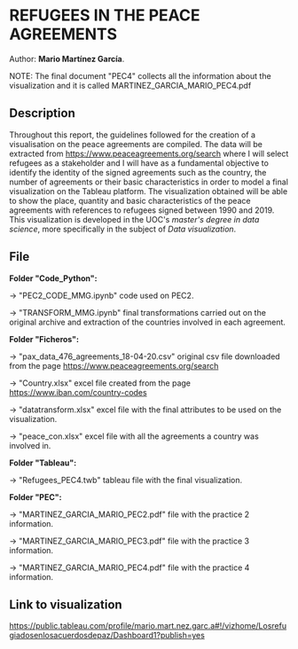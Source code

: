# REFUGEES IN THE PEACE AGREEMENTS

Author: **Mario Martínez García**.

NOTE: The final document "PEC4" collects all the information about the visualization and it is called MARTINEZ_GARCIA_MARIO_PEC4.pdf

## Description

Throughout this report, the guidelines followed for the creation of a visualisation on the peace agreements are compiled. The data will be extracted from https://www.peaceagreements.org/search where I will select refugees as a stakeholder and I will have as a fundamental objective to identify the identity of the signed agreements such as the country, the number of agreements or their basic characteristics in order to model a final visualization on the Tableau platform. The visualization obtained will be able to show the place, quantity and basic characteristics of the peace agreements with references to refugees signed between 1990 and 2019. This visualization is developed in the UOC's _master's degree in data science_, more specifically in the subject of _Data visualization_.


## File 

__Folder "Code_Python":__

  &rarr; "PEC2_CODE_MMG.ipynb" code used on PEC2.

  &rarr; "TRANSFORM_MMG.ipynb" final transformations carried out on the original archive and extraction of the countries involved in each agreement.
                 
                 
__Folder "Ficheros":__

  &rarr; "pax_data_476_agreements_18-04-20.csv" original csv file downloaded from the page https://www.peaceagreements.org/search
  
  &rarr; "Country.xlsx" excel file created from the page https://www.iban.com/country-codes
  
  &rarr; "datatransform.xlsx" excel file with the final attributes to be used on the visualization.
  
  &rarr; "peace_con.xlsx" excel file with all the agreements a country was involved in.

__Folder "Tableau":__

  &rarr; "Refugees_PEC4.twb" tableau file with the final visualization.
  
__Folder "PEC":__

  &rarr; "MARTINEZ_GARCIA_MARIO_PEC2.pdf" file with the practice 2 information.
  
  &rarr; "MARTINEZ_GARCIA_MARIO_PEC3.pdf" file with the practice 3 information.
  
  &rarr; "MARTINEZ_GARCIA_MARIO_PEC4.pdf" file with the practice 4 information.

## Link to visualization

https://public.tableau.com/profile/mario.mart.nez.garc.a#!/vizhome/Losrefugiadosenlosacuerdosdepaz/Dashboard1?publish=yes






